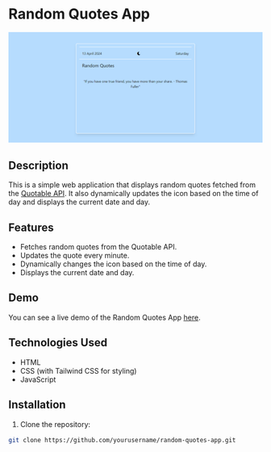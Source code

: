 # Random Quotes App

![Random Quotes App](random-quotes-app.png)

## Description

This is a simple web application that displays random quotes fetched from the [Quotable API](https://github.com/lukePeavey/quotable). It also dynamically updates the icon based on the time of day and displays the current date and day.

## Features

- Fetches random quotes from the Quotable API.
- Updates the quote every minute.
- Dynamically changes the icon based on the time of day.
- Displays the current date and day.

## Demo

You can see a live demo of the Random Quotes App [here]([https://example.com](https://vaibhavig12.github.io/Random_quote_generator_with_day_-_date/)).

## Technologies Used

- HTML
- CSS (with Tailwind CSS for styling)
- JavaScript

## Installation

1. Clone the repository:

```bash
git clone https://github.com/yourusername/random-quotes-app.git
